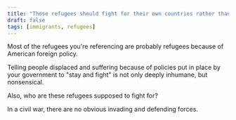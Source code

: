 ```yaml
---
title: "Those refugees should fight for their own countries rather than flee and come here. They're cowards and just want job opportunities."
draft: false
tags: [immigrants, refugees]
---
```


Most of the refugees you're referencing are probably refugees because of American foreign policy.  
  
Telling people displaced and suffering because of policies put in place by your government to "stay and fight" is not only deeply inhumane, but nonsensical.  
  
Also, who are these refugees supposed to fight for?  
  
In a civil war, there are no obvious invading and defending forces.

